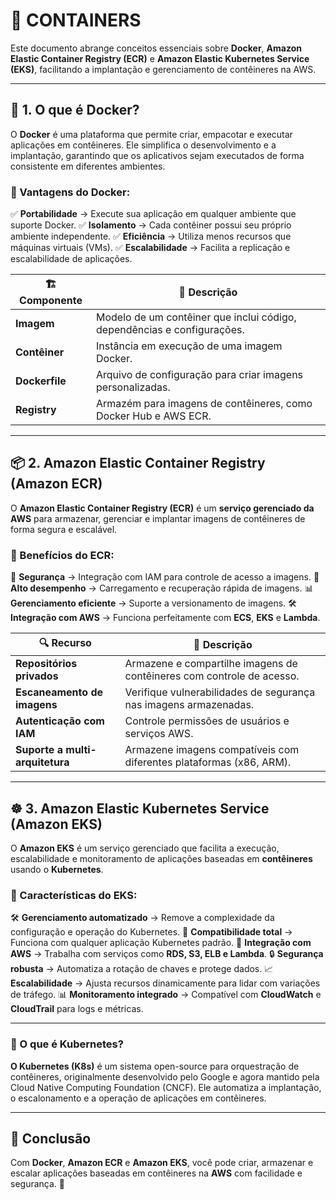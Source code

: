 # 📌 CONTAINERS 

Este documento abrange conceitos essenciais sobre **Docker**, **Amazon Elastic Container Registry (ECR)** e **Amazon Elastic Kubernetes Service (EKS)**, facilitando a implantação e gerenciamento de contêineres na AWS.

---

## 🐳 1. O que é Docker?

O **Docker** é uma plataforma que permite criar, empacotar e executar aplicações em contêineres. Ele simplifica o desenvolvimento e a implantação, garantindo que os aplicativos sejam executados de forma consistente em diferentes ambientes.

### 🔹 Vantagens do Docker:
✅ **Portabilidade** → Execute sua aplicação em qualquer ambiente que suporte Docker.
✅ **Isolamento** → Cada contêiner possui seu próprio ambiente independente.
✅ **Eficiência** → Utiliza menos recursos que máquinas virtuais (VMs).
✅ **Escalabilidade** → Facilita a replicação e escalabilidade de aplicações.

| 🏗️ Componente | 📌 Descrição |
|--------------|------------|
| **Imagem** | Modelo de um contêiner que inclui código, dependências e configurações. |
| **Contêiner** | Instância em execução de uma imagem Docker. |
| **Dockerfile** | Arquivo de configuração para criar imagens personalizadas. |
| **Registry** | Armazém para imagens de contêineres, como Docker Hub e AWS ECR. |

---

## 📦 2. Amazon Elastic Container Registry (Amazon ECR)

O **Amazon Elastic Container Registry (ECR)** é um **serviço gerenciado da AWS** para armazenar, gerenciar e implantar imagens de contêineres de forma segura e escalável.

### 🔹 Benefícios do ECR:
🔐 **Segurança** → Integração com IAM para controle de acesso a imagens.
🚀 **Alto desempenho** → Carregamento e recuperação rápida de imagens.
📊 **Gerenciamento eficiente** → Suporte a versionamento de imagens.
🛠️ **Integração com AWS** → Funciona perfeitamente com **ECS**, **EKS** e **Lambda**.

| 🔍 Recurso | 📌 Descrição |
|----------|------------|
| **Repositórios privados** | Armazene e compartilhe imagens de contêineres com controle de acesso. |
| **Escaneamento de imagens** | Verifique vulnerabilidades de segurança nas imagens armazenadas. |
| **Autenticação com IAM** | Controle permissões de usuários e serviços AWS. |
| **Suporte a multi-arquitetura** | Armazene imagens compatíveis com diferentes plataformas (x86, ARM). |

---

## ☸️ 3. Amazon Elastic Kubernetes Service (Amazon EKS)

O **Amazon EKS** é um serviço gerenciado que facilita a execução, escalabilidade e monitoramento de aplicações baseadas em **contêineres** usando o **Kubernetes**.

### 🔹 Características do EKS:
🛠️ **Gerenciamento automatizado** → Remove a complexidade da configuração e operação do Kubernetes.
🔄 **Compatibilidade total** → Funciona com qualquer aplicação Kubernetes padrão.
🔗 **Integração com AWS** → Trabalha com serviços como **RDS, S3, ELB e Lambda**.
🔒 **Segurança robusta** → Automatiza a rotação de chaves e protege dados.
📈 **Escalabilidade** → Ajusta recursos dinamicamente para lidar com variações de tráfego.
📊 **Monitoramento integrado** → Compatível com **CloudWatch** e **CloudTrail** para logs e métricas.

---

### 🐳 O que é Kubernetes?

**O Kubernetes (K8s)** é um sistema open-source para orquestração de contêineres, originalmente desenvolvido pelo Google e agora mantido pela Cloud Native Computing Foundation (CNCF). Ele automatiza a implantação, o escalonamento e a operação de aplicações em contêineres.

---

## 🏁 Conclusão

Com **Docker**, **Amazon ECR** e **Amazon EKS**, você pode criar, armazenar e escalar aplicações baseadas em contêineres na **AWS** com facilidade e segurança. 🚀
